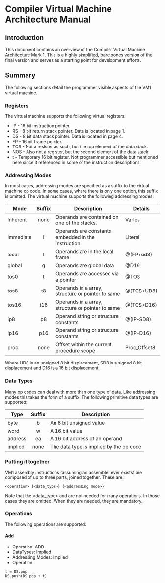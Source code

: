 # <name goes here> Compiler Virtual Machine Architecture Manual

## Introduction

This document contains an overview of the <name goes here> Compiler Virtual
Machine Architecture Mark 1. This is a highly simplified, bare bones version
of the final version and serves as a starting point for development efforts.

## Summary

The following sections detail the programmer visible aspects of the VM1
virtual machine.

### Registers

The virtual machine supports the following virtual registers:

* IP - 16 bit instruction pointer.
* RS - 8 bit return stack pointer. Data is located in page 1.
* DS - 8 bit data stack pointer. Data is located in page 4.
* FP - 16 bit frame pointer.
* TOS - Not a resister as such, but the top element of the data stack.
* NOS - Also not a register, but the second element of the data stack.
* t - Temporary 16 bit register. Not programmer accessible but mentioned
here since it referenced in some of the instruction descriptions.

### Addressing Modes

In most cases, addressing modes are specified as a suffix to the virtual
machine op code. In some cases, where there is only one option, this suffix
is omitted. The virtual machine supports the following addressing modes:

Mode       | Suffix | Description                                         | Details
-----------|:------:|-----------------------------------------------------|--------
inherent   |  none  | Operands are contained on one of the stacks.        | Varies
immediate  |  i     | Operands are constants embedded in the instruction. | Literal
local      |  l     | Operands are in the local frame                     | @(FP+ud8)
global     |  g     | Operands are global data                            | @D16
tos0       |  t     | Operands are accessed via a pointer                 | @TOS
tos8       |  t8    | Operands in a array, structure or pointer to same   | @(TOS+UD8)
tos16      |  t16   | Operands in a array, structure or pointer to same   | @(TOS+D16)
ip8        |  p8    | Operand string or structure constants               | @(IP+SD8)
ip16       |  p16   | Operand string or structure constants               | @(IP+D16)
proc       |  none  | Offset within the current procedure scope           | Proc_Offset8

Where UD8 is an unsigned 8 bit displacement, SD8 is a signed 8 bit
displacement and D16 is a 16 bit displacement.

### Data Types

Many op codes can deal with more than one type of data. Like addressing modes
this takes the form of a suffix. The following primitive data types are
supported:

Type    | Suffix | Description
--------|:------:|------------------------------
byte    |  b     | An 8 bit unsigned value
word    |  w     | A 16 bit value
address |  ea    | A 16 bit address of an operand
implied |  none  | The data type is implied by the op code

### Putting it together

VM1 assembly instructions (assuming an assembler ever exists) are composed
of up to three parts, joined together. These are:

    <operation> {<data_type>} {<addressing mode>}

Note that the <data_type> and <addressing mode> are not needed for many
operations. In those cases they are omitted. When they are needed, they
are mandatory.

### Operations

The following operations are supported:

#### Add

* Operation: ADD
* DataTypes: Implied
* Addressing Modes: Implied
* Operation

```
t = DS.pop
DS.push(DS.pop + t)
```
